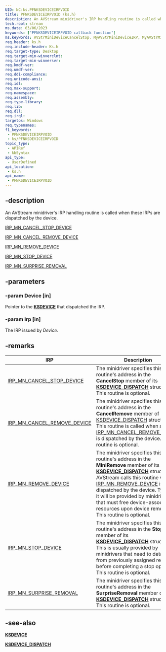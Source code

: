 ```yaml
---
UID: NC:ks.PFNKSDEVICEIRPVOID
title: PFNKSDEVICEIRPVOID (ks.h)
description: An AVStream minidriver's IRP handling routine is called when these IRPs are dispatched by the device.IRP_MN_CANCEL_STOP_DEVICEIRP_MN_CANCEL_REMOVE_DEVICEIRP_MN_REMOVE_DEVICEIRP_MN_STOP_DEVICEIRP_MN_SURPRISE_REMOVAL
tech.root: stream
ms.date: 03/06/2023
keywords: ["PFNKSDEVICEIRPVOID callback function"]
ms.keywords: AVStrMiniDeviceCancelStop, MyAVStrMiniDeviceIRP, MyAVStrMiniDeviceIRP routine [Streaming Media Devices], PFNKSDEVICEIRPVOID, avstclbk_5b19ddf6-52f4-4d93-b5e1-7d7b5a41fe8b.xml, ks/MyAVStrMiniDeviceIRP, stream.avstrminidevicecancelstop
req.header: ks.h
req.include-header: Ks.h
req.target-type: Desktop
req.target-min-winverclnt:
req.target-min-winversvr: 
req.kmdf-ver: 
req.umdf-ver: 
req.ddi-compliance: 
req.unicode-ansi: 
req.idl: 
req.max-support: 
req.namespace: 
req.assembly: 
req.type-library: 
req.lib: 
req.dll: 
req.irql: 
targetos: Windows
req.typenames: 
f1_keywords:
 - PFNKSDEVICEIRPVOID
 - ks/PFNKSDEVICEIRPVOID
topic_type:
 - APIRef
 - kbSyntax
api_type:
 - UserDefined
api_location:
 - ks.h
api_name:
 - PFNKSDEVICEIRPVOID
---
```


## -description

An AVStream minidriver's IRP handling routine is called when these IRPs are dispatched by the device.

[IRP_MN_CANCEL_STOP_DEVICE](/windows-hardware/drivers/kernel/irp-mn-cancel-stop-device)

[IRP_MN_CANCEL_REMOVE_DEVICE](/windows-hardware/drivers/kernel/irp-mn-cancel-remove-device)

[IRP_MN_REMOVE_DEVICE](/windows-hardware/drivers/kernel/irp-mn-remove-device)

[IRP_MN_STOP_DEVICE](/windows-hardware/drivers/kernel/irp-mn-stop-device)

[IRP_MN_SURPRISE_REMOVAL](/windows-hardware/drivers/kernel/irp-mn-surprise-removal)

## -parameters

### -param Device [in]

Pointer to the [**KSDEVICE**](/windows-hardware/drivers/ddi/ks/ns-ks-_ksdevice) that dispatched the IRP.

### -param Irp [in]

The IRP issued by *Device*.

## -remarks

| IRP | Description |
|---|---|
| [IRP_MN_CANCEL_STOP_DEVICE](/windows-hardware/drivers/kernel/irp-mn-cancel-stop-device) | The minidriver specifies this routine's address in the **CancelStop** member of its [**KSDEVICE_DISPATCH**](/windows-hardware/drivers/ddi/ks/ns-ks-_ksdevice_dispatch) structure. This routine is optional. |
| [IRP_MN_CANCEL_REMOVE_DEVICE](/windows-hardware/drivers/kernel/irp-mn-cancel-remove-device) | The minidriver specifies this routine's address in the **CancelRemove** member of its [KSDEVICE_DISPATCH](/windows-hardware/drivers/ddi/ks/ns-ks-_ksdevice_dispatch) structure. This routine is called when an [IRP_MN_CANCEL_REMOVE_DEVICE](/windows-hardware/drivers/kernel/irp-mn-cancel-remove-device) is dispatched by the device. This routine is optional. |
| [IRP_MN_REMOVE_DEVICE](/windows-hardware/drivers/kernel/irp-mn-remove-device) | The minidriver specifies this routine's address in the **MiniRemove** member of its [**KSDEVICE_DISPATCH**](/windows-hardware/drivers/ddi/ks/ns-ks-_ksdevice_dispatch) structure. AVStream calls this routine when an [IRP_MN_REMOVE_DEVICE](/windows-hardware/drivers/kernel/irp-mn-remove-device) is dispatched by the device. Typically, it will be provided by minidrivers that must free device-associated resources upon device removal. This routine is optional. |
| [IRP_MN_STOP_DEVICE](/windows-hardware/drivers/kernel/irp-mn-stop-device) | The minidriver specifies this routine's address in the **Stop** member of its [**KSDEVICE_DISPATCH**](/windows-hardware/drivers/ddi/ks/ns-ks-_ksdevice_dispatch) structure. This is usually provided by minidrivers that need to detach from previously assigned resources before completing a stop operation. This routine is optional. |
| [IRP_MN_SURPRISE_REMOVAL](/windows-hardware/drivers/kernel/irp-mn-surprise-removal) | The minidriver specifies this routine's address in the **SurpriseRemoval** member of its [**KSDEVICE_DISPATCH**](/windows-hardware/drivers/ddi/ks/ns-ks-_ksdevice_dispatch) structure. This routine is optional. |

## -see-also

[**KSDEVICE**](/windows-hardware/drivers/ddi/ks/ns-ks-_ksdevice)

[**KSDEVICE_DISPATCH**](/windows-hardware/drivers/ddi/ks/ns-ks-_ksdevice_dispatch)

